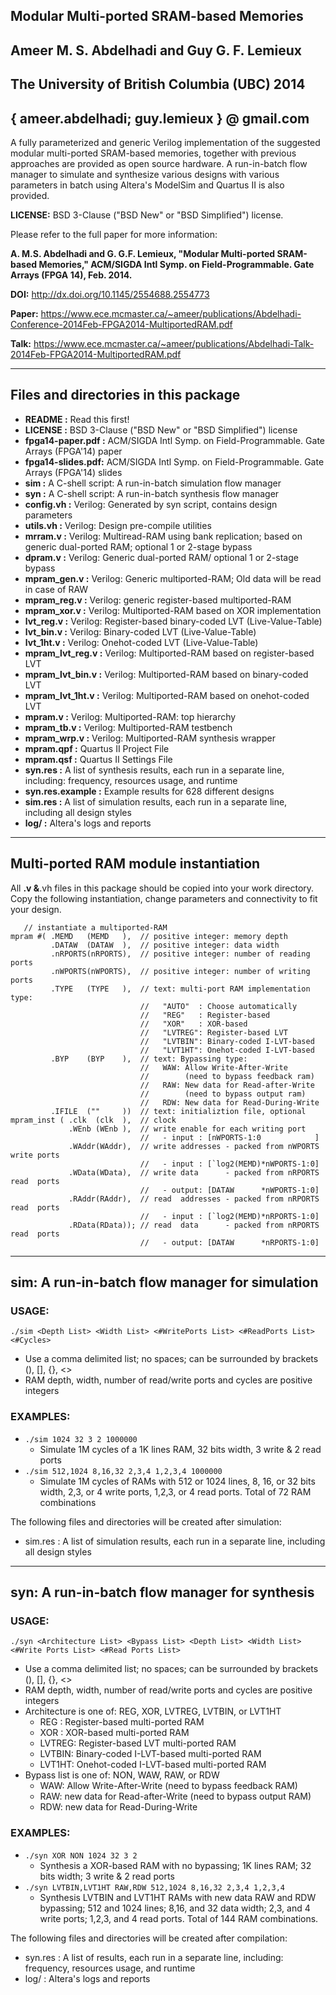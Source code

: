 ## Modular Multi-ported SRAM-based Memories ##
## Ameer  M. S.  Abdelhadi and Guy  G. F.  Lemieux ##
## The University of British Columbia (UBC)  2014 ##
## { ameer.abdelhadi; guy.lemieux } @ gmail.com ##

A fully parameterized and generic Verilog implementation of the suggested modular multi-ported SRAM-based memories, together with previous approaches are provided as open source hardware. A run-in-batch flow manager to simulate and synthesize various designs with various parameters in batch using Altera's ModelSim and Quartus II is also provided.

**LICENSE:** BSD 3-Clause ("BSD New" or "BSD Simplified") license.

Please refer to the full paper for more information:

**A. M.S. Abdelhadi and G. G.F. Lemieux, "Modular Multi-ported SRAM-based Memories," ACM/SIGDA Intl Symp. on Field-Programmable. Gate Arrays (FPGA 14), Feb. 2014.**

**DOI:** http://dx.doi.org/10.1145/2554688.2554773

**Paper:** https://www.ece.mcmaster.ca/~ameer/publications/Abdelhadi-Conference-2014Feb-FPGA2014-MultiportedRAM.pdf

**Talk:** https://www.ece.mcmaster.ca/~ameer/publications/Abdelhadi-Talk-2014Feb-FPGA2014-MultiportedRAM.pdf

---


## Files and directories in this package ##
  * **README           :** Read this first!
  * **LICENSE          :** BSD 3-Clause ("BSD New" or "BSD Simplified") license
  * **fpga14-paper.pdf :** ACM/SIGDA Intl Symp. on Field-Programmable. Gate Arrays (FPGA'14) paper
  * **fpga14-slides.pdf:** ACM/SIGDA Intl Symp. on Field-Programmable. Gate Arrays (FPGA'14) slides
  * **sim              :** A C-shell script: A run-in-batch simulation flow manager
  * **syn              :** A C-shell script: A run-in-batch synthesis flow manager
  * **config.vh        :** Verilog: Generated by syn script, contains design parameters
  * **utils.vh         :** Verilog: Design pre-compile utilities
  * **mrram.v          :** Verilog: Multiread-RAM using bank replication; based on generic dual-ported RAM; optional 1 or 2-stage bypass
  * **dpram.v          :** Verilog: Generic dual-ported RAM/ optional 1 or 2-stage bypass
  * **mpram\_gen.v      :** Verilog: Generic multiported-RAM; Old data will be read in case of RAW
  * **mpram\_reg.v      :** Verilog: generic register-based multiported-RAM
  * **mpram\_xor.v      :** Verilog: Multiported-RAM based on XOR implementation
  * **lvt\_reg.v        :** Verilog: Register-based binary-coded LVT (Live-Value-Table)
  * **lvt\_bin.v        :** Verilog: Binary-coded LVT (Live-Value-Table)
  * **lvt\_1ht.v        :** Verilog: Onehot-coded LVT (Live-Value-Table)
  * **mpram\_lvt\_reg.v  :** Verilog: Multiported-RAM based on register-based LVT
  * **mpram\_lvt\_bin.v  :** Verilog: Multiported-RAM based on binary-coded LVT
  * **mpram\_lvt\_1ht.v  :** Verilog: Multiported-RAM based on onehot-coded LVT
  * **mpram.v          :** Verilog: Multiported-RAM: top hierarchy
  * **mpram\_tb.v       :** Verilog: Multiported-RAM testbench
  * **mpram\_wrp.v      :** Verilog: Multiported-RAM synthesis wrapper
  * **mpram.qpf        :** Quartus II Project File
  * **mpram.qsf        :** Quartus II Settings File
  * **syn.res          :** A list of synthesis results, each run in a separate line, including: frequency, resources usage, and runtime
  * **syn.res.example  :** Example results for 628 different designs
  * **sim.res          :** A list of simulation results, each run in a separate line, including all design styles
  * **log/             :** Altera's logs and reports


---


## Multi-ported RAM module instantiation ##

All **.v &**.vh files in this package should be copied into your work directory.
Copy the following instantiation, change parameters and connectivity to fit your design.
```
   // instantiate a multiported-RAM
mpram #( .MEMD   (MEMD   ),  // positive integer: memory depth
         .DATAW  (DATAW  ),  // positive integer: data width
         .nRPORTS(nRPORTS),  // positive integer: number of reading ports
         .nWPORTS(nWPORTS),  // positive integer: number of writing ports
         .TYPE   (TYPE   ),  // text: multi-port RAM implementation type:
                             //   "AUTO"  : Choose automatically
                             //   "REG"   : Register-based
                             //   "XOR"   : XOR-based
                             //   "LVTREG": Register-based LVT
                             //   "LVTBIN": Binary-coded I-LVT-based
                             //   "LVT1HT": Onehot-coded I-LVT-based
         .BYP    (BYP    ),  // text: Bypassing type:
                             //   WAW: Allow Write-After-Write
                             //        (need to bypass feedback ram)
                             //   RAW: New data for Read-after-Write
                             //        (need to bypass output ram)
                             //   RDW: New data for Read-During-Write
         .IFILE  (""     ))  // text: initializtion file, optional
mpram_inst ( .clk  (clk  ),  // clock
             .WEnb (WEnb ),  // write enable for each writing port               
                             //   - input : [nWPORTS-1:0            ]
             .WAddr(WAddr),  // write addresses - packed from nWPORTS write ports
                             //   - input : [`log2(MEMD)*nWPORTS-1:0]
             .WData(WData),  // write data      - packed from nRPORTS read  ports
                             //   - output: [DATAW      *nWPORTS-1:0]
             .RAddr(RAddr),  // read  addresses - packed from nRPORTS read  ports
                             //   - input : [`log2(MEMD)*nRPORTS-1:0]
             .RData(RData)); // read  data      - packed from nRPORTS read  ports
                             //   - output: [DATAW      *nRPORTS-1:0]
```


---


## sim: A run-in-batch flow manager for simulation ##

### USAGE: ###

`./sim <Depth List> <Width List> <#WritePorts List> <#ReadPorts List> <#Cycles>`

  * Use a comma delimited list; no spaces; can be surrounded by brackets (), [], {}, <>
  * RAM depth, width, number of read/write ports and cycles are positive integers

### EXAMPLES: ###

  * `./sim 1024 32 3 2 1000000`
    * Simulate 1M cycles of a 1K lines RAM, 32 bits width, 3 write & 2 read ports
  * `./sim 512,1024 8,16,32 2,3,4 1,2,3,4 1000000`
    * Simulate 1M cycles of RAMs with 512 or 1024 lines, 8, 16, or 32 bits width, 2,3, or 4 write ports, 1,2,3, or 4 read ports. Total of 72 RAM combinations

The following files and directories will be created after simulation:
  * sim.res : A list of simulation results, each run in a separate line, including all design styles


---


## syn: A run-in-batch flow manager for synthesis ##

### USAGE: ###

`./syn <Architecture List> <Bypass List> <Depth List> <Width List> <#Write Ports List> <#Read Ports List>`

  * Use a comma delimited list; no spaces; can be surrounded by brackets (), [], {}, <>
  * RAM depth, width, number of read/write ports and cycles are positive integers
  * Architecture is one of: REG, XOR, LVTREG, LVTBIN, or LVT1HT
    * REG   : Register-based multi-ported RAM
    * XOR   : XOR-based multi-ported RAM
    * LVTREG: Register-based LVT multi-ported RAM
    * LVTBIN: Binary-coded I-LVT-based multi-ported RAM
    * LVT1HT: Onehot-coded I-LVT-based multi-ported RAM
  * Bypass list is one of: NON, WAW, RAW, or RDW
    * WAW: Allow Write-After-Write (need to bypass feedback RAM)
    * RAW: new data for Read-after-Write (need to bypass output RAM)
    * RDW: new data for Read-During-Write

### EXAMPLES: ###

  * `./syn XOR NON 1024 32 3 2`
    * Synthesis a XOR-based RAM with no bypassing; 1K lines RAM; 32 bits width; 3 write & 2 read ports
  * `./syn LVTBIN,LVT1HT RAW,RDW 512,1024 8,16,32 2,3,4 1,2,3,4`
    * Synthesis LVTBIN and LVT1HT RAMs with new data RAW and RDW bypassing; 512 and 1024 lines; 8,16, and 32 data width; 2,3, and 4 write ports; 1,2,3, and 4 read ports. Total of 144 RAM combinations.

The following files and directories will be created after compilation:
  * syn.res : A list of results, each run in a separate line, including: frequency, resources usage, and runtime
  * log/    : Altera's logs and reports


